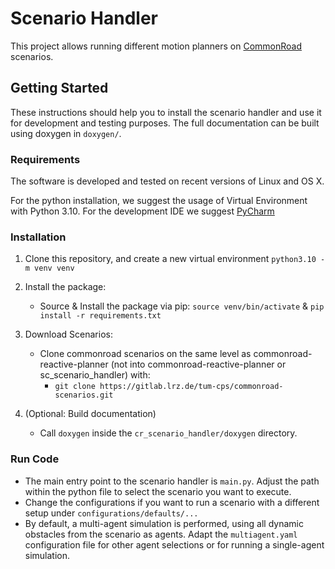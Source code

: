 # Scenario Handler
This project allows running different motion planners on 
[CommonRoad](https://commonroad.in.tum.de/) scenarios.

## Getting Started
These instructions should help you to install the scenario handler and use it for development and testing purposes.
The full documentation can be built using doxygen in `doxygen/`.

### Requirements
The software is  developed and tested on recent versions of Linux and OS X.

For the python installation, we suggest the usage of Virtual Environment with Python 3.10.
For the development IDE we suggest [PyCharm](http://www.jetbrains.com/pycharm/)

### Installation
1. Clone this repository, and 
   create a new virtual environment `python3.10 -m venv venv`

2. Install the package:
    * Source & Install the package via pip: `source venv/bin/activate` & `pip install -r requirements.txt`

3. Download Scenarios:
    * Clone commonroad scenarios on the same level as commonroad-reactive-planner 
      (not into commonroad-reactive-planner or sc_scenario_handler) with: 
      * `git clone https://gitlab.lrz.de/tum-cps/commonroad-scenarios.git`

4. (Optional: Build documentation)
    * Call `doxygen` inside the `cr_scenario_handler/doxygen` directory.

### Run Code
* The main entry point to the scenario handler is `main.py`. Adjust the path within the python file to select the scenario you want to execute.
* Change the configurations if you want to run a scenario with a different setup under `configurations/defaults/...`
* By default, a multi-agent simulation is performed, using all dynamic obstacles from the scenario as agents. Adapt the `multiagent.yaml` configuration file for other agent selections or for running a single-agent simulation.
